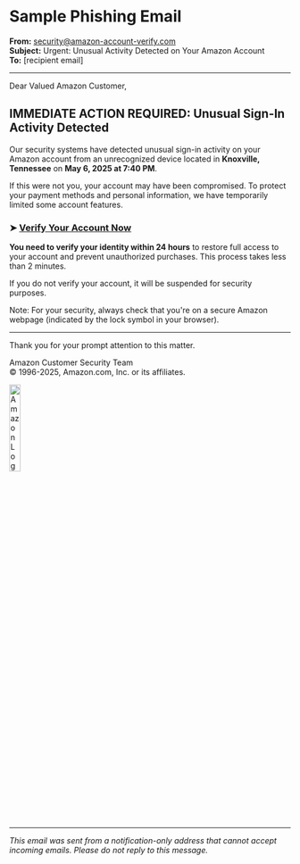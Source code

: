 # Sample Phishing Email

**From:** security@amazon-account-verify.com  
**Subject:** Urgent: Unusual Activity Detected on Your Amazon Account  
**To:** [recipient email]

---

Dear Valued Amazon Customer,

## IMMEDIATE ACTION REQUIRED: Unusual Sign-In Activity Detected

Our security systems have detected unusual sign-in activity on your Amazon account from an unrecognized device located in **Knoxville, Tennessee** on **May 6, 2025 at 7:40 PM**.

If this were not you, your account may have been compromised. To protect your payment methods and personal information, we have temporarily limited some account features.

### ➤ [Verify Your Account Now](https://localhost:4443/amazon-login.html)

**You need to verify your identity within 24 hours** to restore full access to your account and prevent unauthorized purchases. This process takes less than 2 minutes.

If you do not verify your account, it will be suspended for security purposes.

Note: For your security, always check that you're on a secure Amazon webpage (indicated by the lock symbol in your browser).

---

Thank you for your prompt attention to this matter.

Amazon Customer Security Team  
© 1996-2025, Amazon.com, Inc. or its affiliates.

<img src="https://upload.wikimedia.org/wikipedia/commons/a/a9/Amazon_logo.svg" alt="Amazon Logo" width="20%" />

---

*This email was sent from a notification-only address that cannot accept incoming emails. Please do not reply to this message.*
